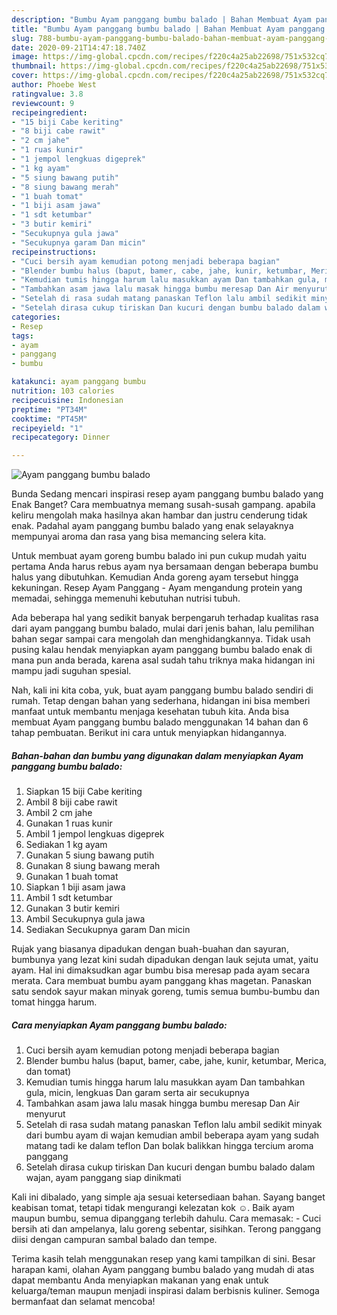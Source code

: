 ```yaml
---
description: "Bumbu Ayam panggang bumbu balado | Bahan Membuat Ayam panggang bumbu balado Yang Enak Dan Lezat"
title: "Bumbu Ayam panggang bumbu balado | Bahan Membuat Ayam panggang bumbu balado Yang Enak Dan Lezat"
slug: 788-bumbu-ayam-panggang-bumbu-balado-bahan-membuat-ayam-panggang-bumbu-balado-yang-enak-dan-lezat
date: 2020-09-21T14:47:18.740Z
image: https://img-global.cpcdn.com/recipes/f220c4a25ab22698/751x532cq70/ayam-panggang-bumbu-balado-foto-resep-utama.jpg
thumbnail: https://img-global.cpcdn.com/recipes/f220c4a25ab22698/751x532cq70/ayam-panggang-bumbu-balado-foto-resep-utama.jpg
cover: https://img-global.cpcdn.com/recipes/f220c4a25ab22698/751x532cq70/ayam-panggang-bumbu-balado-foto-resep-utama.jpg
author: Phoebe West
ratingvalue: 3.8
reviewcount: 9
recipeingredient:
- "15 biji Cabe keriting"
- "8 biji cabe rawit"
- "2 cm jahe"
- "1 ruas kunir"
- "1 jempol lengkuas digeprek"
- "1 kg ayam"
- "5 siung bawang putih"
- "8 siung bawang merah"
- "1 buah tomat"
- "1 biji asam jawa"
- "1 sdt ketumbar"
- "3 butir kemiri"
- "Secukupnya gula jawa"
- "Secukupnya garam Dan micin"
recipeinstructions:
- "Cuci bersih ayam kemudian potong menjadi beberapa bagian"
- "Blender bumbu halus (baput, bamer, cabe, jahe, kunir, ketumbar, Merica, dan tomat)"
- "Kemudian tumis hingga harum lalu masukkan ayam Dan tambahkan gula, micin, lengkuas Dan garam serta air secukupnya"
- "Tambahkan asam jawa lalu masak hingga bumbu meresap Dan Air menyurut"
- "Setelah di rasa sudah matang panaskan Teflon lalu ambil sedikit minyak dari bumbu ayam di wajan kemudian ambil beberapa ayam yang sudah matang tadi ke dalam teflon Dan bolak balikkan hingga tercium aroma panggang"
- "Setelah dirasa cukup tiriskan Dan kucuri dengan bumbu balado dalam wajan, ayam panggang siap dinikmati"
categories:
- Resep
tags:
- ayam
- panggang
- bumbu

katakunci: ayam panggang bumbu 
nutrition: 103 calories
recipecuisine: Indonesian
preptime: "PT34M"
cooktime: "PT45M"
recipeyield: "1"
recipecategory: Dinner

---
```



![Ayam panggang bumbu balado](https://img-global.cpcdn.com/recipes/f220c4a25ab22698/751x532cq70/ayam-panggang-bumbu-balado-foto-resep-utama.jpg)

Bunda Sedang mencari inspirasi resep ayam panggang bumbu balado yang Enak Banget? Cara membuatnya memang susah-susah gampang. apabila keliru mengolah maka hasilnya akan hambar dan justru cenderung tidak enak. Padahal ayam panggang bumbu balado yang enak selayaknya mempunyai aroma dan rasa yang bisa memancing selera kita.

Untuk membuat ayam goreng bumbu balado ini pun cukup mudah yaitu pertama Anda harus rebus ayam nya bersamaan dengan beberapa bumbu halus yang dibutuhkan. Kemudian Anda goreng ayam tersebut hingga kekuningan. Resep Ayam Panggang - Ayam mengandung protein yang memadai, sehingga memenuhi kebutuhan nutrisi tubuh.

Ada beberapa hal yang sedikit banyak berpengaruh terhadap kualitas rasa dari ayam panggang bumbu balado, mulai dari jenis bahan, lalu pemilihan bahan segar sampai cara mengolah dan menghidangkannya. Tidak usah pusing kalau hendak menyiapkan ayam panggang bumbu balado enak di mana pun anda berada, karena asal sudah tahu triknya maka hidangan ini mampu jadi suguhan spesial.


Nah, kali ini kita coba, yuk, buat ayam panggang bumbu balado sendiri di rumah. Tetap dengan bahan yang sederhana, hidangan ini bisa memberi manfaat untuk membantu menjaga kesehatan tubuh kita. Anda bisa membuat Ayam panggang bumbu balado menggunakan 14 bahan dan 6 tahap pembuatan. Berikut ini cara untuk menyiapkan hidangannya.

<!--inarticleads1-->

##### Bahan-bahan dan bumbu yang digunakan dalam menyiapkan Ayam panggang bumbu balado:

1. Siapkan 15 biji Cabe keriting
1. Ambil 8 biji cabe rawit
1. Ambil 2 cm jahe
1. Gunakan 1 ruas kunir
1. Ambil 1 jempol lengkuas digeprek
1. Sediakan 1 kg ayam
1. Gunakan 5 siung bawang putih
1. Gunakan 8 siung bawang merah
1. Gunakan 1 buah tomat
1. Siapkan 1 biji asam jawa
1. Ambil 1 sdt ketumbar
1. Gunakan 3 butir kemiri
1. Ambil Secukupnya gula jawa
1. Sediakan Secukupnya garam Dan micin


Rujak yang biasanya dipadukan dengan buah-buahan dan sayuran, bumbunya yang lezat kini sudah dipadukan dengan lauk sejuta umat, yaitu ayam. Hal ini dimaksudkan agar bumbu bisa meresap pada ayam secara merata. Cara membuat bumbu ayam panggang khas magetan. Panaskan satu sendok sayur makan minyak goreng, tumis semua bumbu-bumbu dan tomat hingga harum. 

<!--inarticleads2-->

##### Cara menyiapkan Ayam panggang bumbu balado:

1. Cuci bersih ayam kemudian potong menjadi beberapa bagian
1. Blender bumbu halus (baput, bamer, cabe, jahe, kunir, ketumbar, Merica, dan tomat)
1. Kemudian tumis hingga harum lalu masukkan ayam Dan tambahkan gula, micin, lengkuas Dan garam serta air secukupnya
1. Tambahkan asam jawa lalu masak hingga bumbu meresap Dan Air menyurut
1. Setelah di rasa sudah matang panaskan Teflon lalu ambil sedikit minyak dari bumbu ayam di wajan kemudian ambil beberapa ayam yang sudah matang tadi ke dalam teflon Dan bolak balikkan hingga tercium aroma panggang
1. Setelah dirasa cukup tiriskan Dan kucuri dengan bumbu balado dalam wajan, ayam panggang siap dinikmati


Kali ini dibalado, yang simple aja sesuai ketersediaan bahan. Sayang banget keabisan tomat, tetapi tidak mengurangi kelezatan kok ☺️. Baik ayam maupun bumbu, semua dipanggang terlebih dahulu. Cara memasak: - Cuci bersih ati dan ampelanya, lalu goreng sebentar, sisihkan. Terong panggang diisi dengan campuran sambal balado dan tempe. 

Terima kasih telah menggunakan resep yang kami tampilkan di sini. Besar harapan kami, olahan Ayam panggang bumbu balado yang mudah di atas dapat membantu Anda menyiapkan makanan yang enak untuk keluarga/teman maupun menjadi inspirasi dalam berbisnis kuliner. Semoga bermanfaat dan selamat mencoba!
